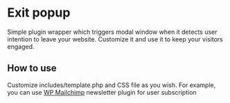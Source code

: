 # Exit popup

Simple plugin wrapper which triggers modal window when it detects user intention to leave your website. Customize it and use it to keep your visitors engaged.

## How to use

Customize includes/template.php and CSS file as you wish. For example, you can use [WP Mailchimp](https://github.com/marko-stimac/WP-Mailchimp) newsletter plugin for user subscription